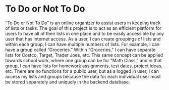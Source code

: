 # To Do or Not To Do

“To Do or Not To Do” is an online organizer to assist users in keeping track of lists or tasks. The goal of this project is to act as an efficient platform for users to have all of their lists in one place and to be easily accessible by any user that has internet access. As a user, I can create groupings of lists and within each group, I can have multiple numbers of lists. For example, I can have a group called “Groceries.” Within “Groceries,” I can have separate lists for Costco, Target, Trader Joes, etc. This same concept can be applied towards school work, where one group can be for “Math Class,” and in that group, I can have lists for homework assignments, test dates, project ideas, etc. There are no functions for a public user, but as a logged in user, I can access my lists and groups because the data for each individual user must be stored separately and uniquely in the backend database.
